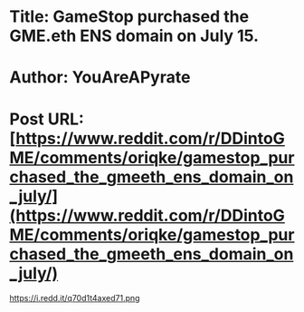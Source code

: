 # Title: GameStop purchased the GME.eth ENS domain on July 15.
# Author: YouAreAPyrate
# Post URL: [https://www.reddit.com/r/DDintoGME/comments/oriqke/gamestop_purchased_the_gmeeth_ens_domain_on_july/](https://www.reddit.com/r/DDintoGME/comments/oriqke/gamestop_purchased_the_gmeeth_ens_domain_on_july/)


https://i.redd.it/q70d1t4axed71.png